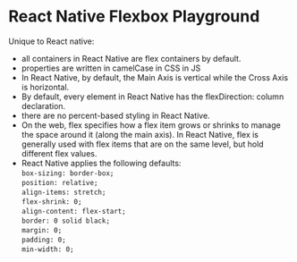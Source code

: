 React Native Flexbox Playground
====
Unique to React native:
* all containers in React Native are flex containers by default.
* properties are written in camelCase in CSS in JS
* In React Native, by default, the Main Axis is vertical while the Cross Axis is horizontal.
 * By default, every element in React Native has the flexDirection: column declaration.
* there are no percent-based styling in React Native.
* On the web, flex specifies how a flex item grows or shrinks to manage the space around it (along the main axis). In React Native, flex is generally used with flex items that are on the same level, but hold different flex values.
* React Native applies the following defaults:   
  `box-sizing: border-box;`   
  `position: relative;`   
  `align-items: stretch;`   
  `flex-shrink: 0;`   
  `align-content: flex-start;`   
  `border: 0 solid black;`   
  `margin: 0;`   
  `padding: 0;`   
  `min-width: 0;`   

